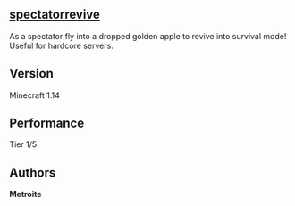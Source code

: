 ## [spectatorrevive](https://minhaskamal.github.io/DownGit/#/home?url=https://github.com/Metroite/datapacks/tree/master/spectatorrevive&rootDirectory=false)

As a spectator fly into a dropped golden apple to revive into survival mode! Useful for hardcore servers.

## Version

Minecraft 1.14

## Performance

Tier 1/5

## Authors

**Metroite**
